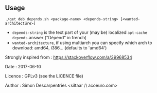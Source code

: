 ## Usage

`./get_deb_depends.sh <package-name> <depends-string> [<wanted-architecture>]`

* `depends-string` is the text part of your (may be) localized `apt-cache depends` answer ("Dépend" in french)
* `wanted-architecture`, if using multiarch you can specify which arch to download: amd64, i386… (defaults to 'amd64')

Strongly inspired from : https://stackoverflow.com/a/39968534

Date : 2017-06-10

Licence : GPLv3 (see the LICENCE file)

Author : Simon Descarpentries <siltaar /\ acoeuro.com>
